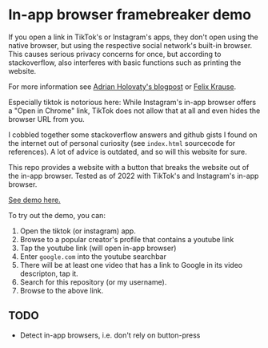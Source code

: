 # In-app browser framebreaker demo

If you open a link in TikTok's or Instagram's apps, they don't open using the
native browser, but using the respective social network's built-in browser.
This causes serious privacy concerns for once, but according to
stackoverflow, also interferes with basic functions such as printing the
website.

For more information see [Adrian Holovaty's
blogpost](https://www.holovaty.com/writing/framebust-native-apps/) or [Felix
Krause](https://krausefx.com/blog/ios-privacy-instagram-and-facebook-can-track-anything-you-do-on-any-website-in-their-in-app-browser).

Especially tiktok is notorious here: While Instagram's in-app browser offers a
"Open in Chrome" link, TikTok does not allow that at all and even hides the
browser URL from you.

I cobbled together some stackoverflow answers and github gists I found on the
internet out of personal curiosity (see `index.html` sourcecode for
references). A lot of advice is outdated, and so will this website for sure.

This repo provides a website with a button that breaks the website out of the
in-app browser. Tested as of 2022 with TikTok's and Instagram's in-app browser.

[See demo here.](https://untitaker.github.io/in-app-browser-framebreaker)

To try out the demo, you can:

1. Open the tiktok (or instagram) app.
2. Browse to a popular creator's profile that contains a youtube link
3. Tap the youtube link (will open in-app browser)
4. Enter `google.com` into the youtube searchbar
5. There will be at least one video that has a link to Google in its video descripton, tap it.
6. Search for this repository (or my username).
7. Browse to the above link.

## TODO

* Detect in-app browsers, i.e. don't rely on button-press
